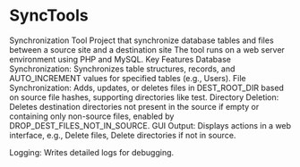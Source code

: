 # SyncTools
Synchronization Tool Project  that synchronize database tables and files between a source site and a destination site
The tool runs on a web server environment using PHP and MySQL.
Key Features
Database Synchronization: Synchronizes table structures, records, and AUTO_INCREMENT values for specified tables (e.g., Users).
File Synchronization: Adds, updates, or deletes files in DEST_ROOT_DIR based on source file hashes, supporting directories like test.
Directory Deletion: Deletes destination directories not present in the source if empty or containing only non-source files, enabled by DROP_DEST_FILES_NOT_IN_SOURCE.
GUI Output: Displays actions in a web interface, e.g., Delete files, Delete directories if not in source.

Logging: Writes detailed logs for debugging.
